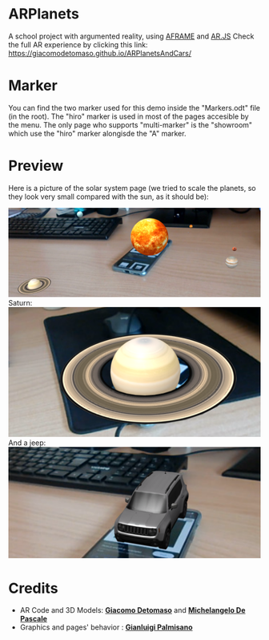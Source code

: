 # ARPlanets

A school project with argumented reality, using [AFRAME](https://aframe.io/) and [AR.JS](https://ar-js-org.github.io/AR.js/)
Check the full AR experience by clicking this link: <https://giacomodetomaso.github.io/ARPlanetsAndCars/>

# Marker

You can find the two marker used for this demo inside the "Markers.odt" file (in the root).
The "hiro" marker is used in most of the pages accesible by the menu.
The only page who supports "multi-marker" is the "showroom" which use the "hiro" marker alongisde the "A" marker.

# Preview

Here is a picture of the solar system page (we tried to scale the planets, so they look very small compared with the sun, as it should be): 

![title](DemoPic/solarsystem.png)
Saturn:
![title](DemoPic/saturn.png)
And a jeep: 
![title](DemoPic/jeep.png)

# Credits

- AR Code and 3D Models: [**Giacomo Detomaso**](https://github.com/JakDet) and [**Michelangelo De Pascale**](https://github.com/MichelangeloDePascale02)
- Graphics and pages' behavior : [**Gianluigi Palmisano**](https://github.com/Gianlu01k)
